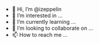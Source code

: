 - 👋 Hi, I’m @izeppelin
- 👀 I’m interested in ...
- 🌱 I’m currently learning ...
- 💞️ I’m looking to collaborate on ...
- 📫 How to reach me ...

<!---
izeppelin/izeppelin is a ✨ special ✨ repository because its `README.md` (this file) appears on your GitHub profile.
You can click the Preview link to take a look at your changes.
--->
